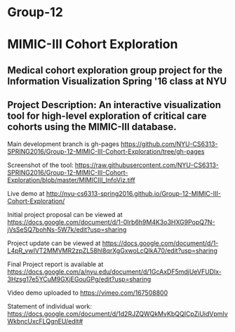 # Group-12

# MIMIC-III Cohort Exploration

## Medical cohort exploration group project for the Information Visualization Spring '16 class at NYU

## Project Description: An interactive visualization tool for high-level exploration of critical care cohorts using the MIMIC-III database.

Main development branch is gh-pages https://github.com/NYU-CS6313-SPRING2016/Group-12-MIMIC-III-Cohort-Exploration/tree/gh-pages

Screenshot of the tool: https://raw.githubusercontent.com/NYU-CS6313-SPRING2016/Group-12-MIMIC-III-Cohort-Exploration/blob/master/MIMICIII_InfoViz.tiff

Live demo at http://nyu-cs6313-spring2016.github.io/Group-12-MIMIC-III-Cohort-Exploration/

Initial project proposal can be viewed at https://docs.google.com/document/d/1-0Irb6h9M4K3o3HXG9PopQ7N-jVsSeSQ7bohNs-5W7k/edit?usp=sharing

Project update can be viewed at https://docs.google.com/document/d/1-L4pR_vwIVT2MMVMR2zpZL58hl8qrXgGxwoLcQIkA70/edit?usp=sharing

Final Project report is available at 
https://docs.google.com/a/nyu.edu/document/d/1GcAxDF5mdjUeVFUDlx-3Hzsg17e5YCuM9GXjEGouGPg/edit?usp=sharing

Video demo uploaded to https://vimeo.com/167508800

Statement of individual work: https://docs.google.com/document/d/1d2RJZQWQkMvKbQQICpZiUidVpmIvWkbncUxcFLQgnEU/edit#
